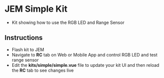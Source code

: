 # JEM Simple Kit
- Kit showing how to use the RGB LED and Range Sensor

## Instructions
- Flash kit to JEM
- Navigate to **RC** tab on Web or Mobile App and control RGB LED and test range sensor
- Edit the **kits/simple/simple.vue** file to update your kit UI and then reload the **RC** tab to see changes live
